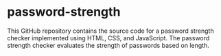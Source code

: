 # password-strength
This GitHub repository contains the source code for a password strength checker implemented using HTML, CSS, and JavaScript. The password strength checker evaluates the strength of passwords based on length.
